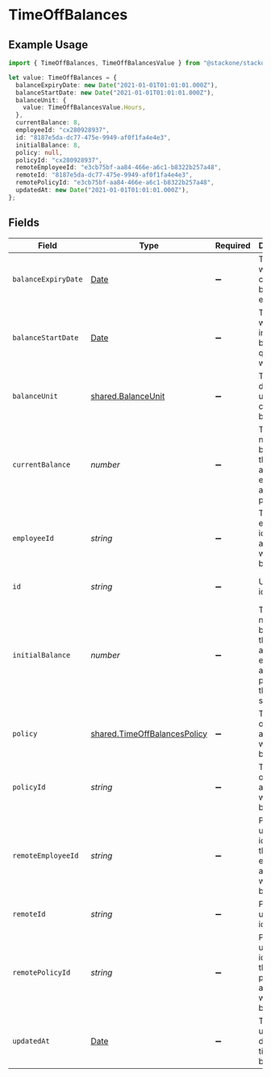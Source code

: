 # TimeOffBalances

## Example Usage

```typescript
import { TimeOffBalances, TimeOffBalancesValue } from "@stackone/stackone-client-ts/sdk/models/shared";

let value: TimeOffBalances = {
  balanceExpiryDate: new Date("2021-01-01T01:01:01.000Z"),
  balanceStartDate: new Date("2021-01-01T01:01:01.000Z"),
  balanceUnit: {
    value: TimeOffBalancesValue.Hours,
  },
  currentBalance: 8,
  employeeId: "cx280928937",
  id: "8187e5da-dc77-475e-9949-af0f1fa4e4e3",
  initialBalance: 8,
  policy: null,
  policyId: "cx280928937",
  remoteEmployeeId: "e3cb75bf-aa84-466e-a6c1-b8322b257a48",
  remoteId: "8187e5da-dc77-475e-9949-af0f1fa4e4e3",
  remotePolicyId: "e3cb75bf-aa84-466e-a6c1-b8322b257a48",
  updatedAt: new Date("2021-01-01T01:01:01.000Z"),
};
```

## Fields

| Field                                                                                                    | Type                                                                                                     | Required                                                                                                 | Description                                                                                              | Example                                                                                                  |
| -------------------------------------------------------------------------------------------------------- | -------------------------------------------------------------------------------------------------------- | -------------------------------------------------------------------------------------------------------- | -------------------------------------------------------------------------------------------------------- | -------------------------------------------------------------------------------------------------------- |
| `balanceExpiryDate`                                                                                      | [Date](https://developer.mozilla.org/en-US/docs/Web/JavaScript/Reference/Global_Objects/Date)            | :heavy_minus_sign:                                                                                       | The date of when the current balance expires                                                             | 2021-01-01T01:01:01.000Z                                                                                 |
| `balanceStartDate`                                                                                       | [Date](https://developer.mozilla.org/en-US/docs/Web/JavaScript/Reference/Global_Objects/Date)            | :heavy_minus_sign:                                                                                       | The date of when the initial balance quantity was set                                                    | 2021-01-01T01:01:01.000Z                                                                                 |
| `balanceUnit`                                                                                            | [shared.BalanceUnit](../../../sdk/models/shared/balanceunit.md)                                          | :heavy_minus_sign:                                                                                       | The duration unit of the current balance                                                                 | hours                                                                                                    |
| `currentBalance`                                                                                         | *number*                                                                                                 | :heavy_minus_sign:                                                                                       | The current numeric balance for the associated employee and time off policy                              | 8                                                                                                        |
| `employeeId`                                                                                             | *string*                                                                                                 | :heavy_minus_sign:                                                                                       | The employee id associated with this balance                                                             | cx280928937                                                                                              |
| `id`                                                                                                     | *string*                                                                                                 | :heavy_minus_sign:                                                                                       | Unique identifier                                                                                        | 8187e5da-dc77-475e-9949-af0f1fa4e4e3                                                                     |
| `initialBalance`                                                                                         | *number*                                                                                                 | :heavy_minus_sign:                                                                                       | The initial numeric balance for the associated employee and time off policy as of the balance start date | 8                                                                                                        |
| `policy`                                                                                                 | [shared.TimeOffBalancesPolicy](../../../sdk/models/shared/timeoffbalancespolicy.md)                      | :heavy_minus_sign:                                                                                       | The time off policy associated with this balance                                                         |                                                                                                          |
| `policyId`                                                                                               | *string*                                                                                                 | :heavy_minus_sign:                                                                                       | The time off policy id associated with this balance                                                      | cx280928937                                                                                              |
| `remoteEmployeeId`                                                                                       | *string*                                                                                                 | :heavy_minus_sign:                                                                                       | Provider's unique identifier of the employee associated with this balance                                | e3cb75bf-aa84-466e-a6c1-b8322b257a48                                                                     |
| `remoteId`                                                                                               | *string*                                                                                                 | :heavy_minus_sign:                                                                                       | Provider's unique identifier                                                                             | 8187e5da-dc77-475e-9949-af0f1fa4e4e3                                                                     |
| `remotePolicyId`                                                                                         | *string*                                                                                                 | :heavy_minus_sign:                                                                                       | Provider's unique identifier of the time off policy id associated with this balance                      | e3cb75bf-aa84-466e-a6c1-b8322b257a48                                                                     |
| `updatedAt`                                                                                              | [Date](https://developer.mozilla.org/en-US/docs/Web/JavaScript/Reference/Global_Objects/Date)            | :heavy_minus_sign:                                                                                       | The updated_at date of this time off balance                                                             | 2021-01-01T01:01:01.000Z                                                                                 |